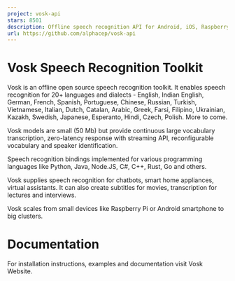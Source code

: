 ```yaml
---
project: vosk-api
stars: 8501
description: Offline speech recognition API for Android, iOS, Raspberry Pi and servers with Python, Java, C# and Node
url: https://github.com/alphacep/vosk-api
---
```


Vosk Speech Recognition Toolkit
===============================

Vosk is an offline open source speech recognition toolkit. It enables speech recognition for 20+ languages and dialects - English, Indian English, German, French, Spanish, Portuguese, Chinese, Russian, Turkish, Vietnamese, Italian, Dutch, Catalan, Arabic, Greek, Farsi, Filipino, Ukrainian, Kazakh, Swedish, Japanese, Esperanto, Hindi, Czech, Polish. More to come.

Vosk models are small (50 Mb) but provide continuous large vocabulary transcription, zero-latency response with streaming API, reconfigurable vocabulary and speaker identification.

Speech recognition bindings implemented for various programming languages like Python, Java, Node.JS, C#, C++, Rust, Go and others.

Vosk supplies speech recognition for chatbots, smart home appliances, virtual assistants. It can also create subtitles for movies, transcription for lectures and interviews.

Vosk scales from small devices like Raspberry Pi or Android smartphone to big clusters.

Documentation
=============

For installation instructions, examples and documentation visit Vosk Website.
